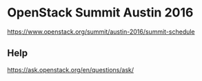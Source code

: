 # OpenStack Summit Austin 2016

<https://www.openstack.org/summit/austin-2016/summit-schedule>

## Help

<https://ask.openstack.org/en/questions/ask/>